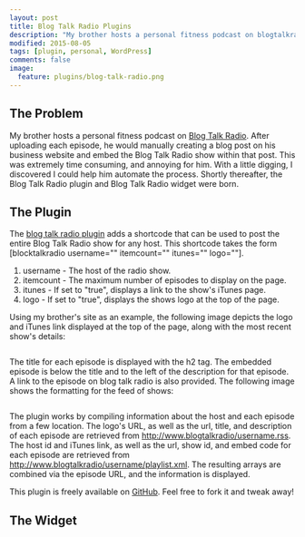 ```yaml
---
layout: post
title: Blog Talk Radio Plugins
description: "My brother hosts a personal fitness podcast on blogtalkradio. After uploading each episode, he would manually creating a blog post on his business website and embed the blogtalkradio show within that post. This was extremely time consuming, and annoying for him. With a little digging, I discovered I could help him automate the process. Shortly thereafter, the blogtalkradio plugin and widget were born."
modified: 2015-08-05
tags: [plugin, personal, WordPress]
comments: false
image:
  feature: plugins/blog-talk-radio.png
---
```


## The Problem

My brother hosts a personal fitness podcast on [Blog Talk Radio](http://www.blogtalkradio.com/starkradio). After uploading each episode, he would manually creating a blog post on his business website and embed the Blog Talk Radio show within that post. This was extremely time consuming, and annoying for him. With a little digging, I discovered I could help him automate the process. Shortly thereafter, the Blog Talk Radio plugin and Blog Talk Radio widget were born.

## The Plugin

The [blog talk radio plugin](https://github.com/JacobMDavidson/blogtalkradio-wordpress-plugin) adds a shortcode that can be used to post the entire Blog Talk Radio show for any host. This shortcode takes the form [blocktalkradio username="" itemcount="" itunes="" logo=""].

1. username - The host of the radio show.
2. itemcount - The maximum number of episodes to display on the page.
3. itunes - If set to "true", displays a link to the show's iTunes page.
4. logo - If set to "true", displays the shows logo at the top of the page.

Using my brother's site as an example, the following image depicts the logo and iTunes link displayed at the top of the page, along with the most recent show's details:

<figure style="text-align: center">
  <img src="{{ site.url }}/images/plugins/starkradio.png" alt="">
</figure>

The title for each episode is displayed with the h2 tag. The embedded episode is below the title and to the left of the description for that episode. A link to the episode on blog talk radio is also provided. The following image shows the formatting for the feed of shows:

<figure style="text-align: center">
  <img src="{{ site.url }}/images/plugins/starkradio2.png" alt="">
</figure>

The plugin works by compiling information about the host and each episode from a few location. The logo's URL, as well as the url, title, and description of each episode are retrieved from http://www.blogtalkradio/username.rss. The host id and iTunes link, as well as the url, show id, and embed code for each episode are retrieved from http://www.blogtalkradio/username/playlist.xml. The resulting arrays are combined via the episode URL, and the information is displayed.

This plugin is freely available on [GitHub](https://github.com/JacobMDavidson/blogtalkradio-wordpress-plugin). Feel free to fork it and tweak away!

## The Widget
